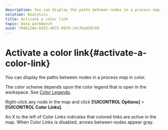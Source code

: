 ```yaml
---
description: You can display the paths between nodes in a process map in color.
solution: Analytics
title: Activate a color link
topic: Data workbench
uuid: 7046128e-6d52-4875-9979-c4c7bad59c9d
---
```


# Activate a color link{#activate-a-color-link}

You can display the paths between nodes in a process map in color.

 The color scheme depends upon the color legend that is open in the workspace. See [Color Legends](../../../../home/c-get-started/c-analysis-vis/c-legends/c-color-leg.md#concept-f84d51dc0d6547f981d0642fc2d01358).

Right-click any node in the map and click **[!UICONTROL Options]** > **[!UICONTROL Color Links]**.

An X to the left of Color Links indicates that colored links are active in the map. When Color Links is disabled, arrows between nodes appear gray. 
